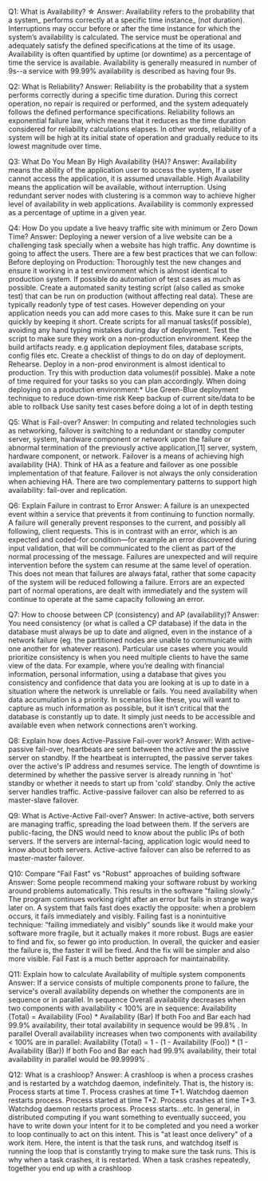 Q1: What is Availability? ☆
Answer:
Availability refers to the probability that a system_ performs correctly at a specific time instance_ (not
duration). Interruptions may occur before or after the time instance for which the system’s availability is
calculated. The service must be operational and adequately satisfy the defined specifications at the time of its
usage.
Availability is often quantified by uptime (or downtime) as a percentage of time the service is available.
Availability is generally measured in number of 9s--a service with 99.99% availability is described as having four
9s.

Q2: What is Reliability?
Answer:
Reliability is the probability that a system performs correctly during a specific time duration. During this correct
operation, no repair is required or performed, and the system adequately follows the defined performance
specifications.
Reliability follows an exponential failure law, which means that it reduces as the time duration considered for
reliability calculations elapses. In other words, reliability of a system will be high at its initial state of operation
and gradually reduce to its lowest magnitude over time.

Q3: What Do You Mean By High Availability (HA)?
Answer:
Availability means the ability of the application user to access the system, If a user cannot access the
application, it is assumed unavailable. High Availability means the application will be available, without
interruption. Using redundant server nodes with clustering is a common way to achieve higher level of
availability in web applications.
Availability is commonly expressed as a percentage of uptime in a given year.

Q4: How Do you update a live heavy traffic site with minimum or Zero Down Time?
Answer:
Deploying a newer version of a live website can be a challenging task specially when a website has high traffic.
Any downtime is going to affect the users. There are a few best practices that we can follow:
Before deploying on Production:
Thoroughly test the new changes and ensure it working in a test environment which is almost identical to
production system.
If possible do automation of test cases as much as possible.
Create a automated sanity testing script (also called as smoke test) that can be run on production (without
affecting real data). These are typically readonly type of test cases. However depending on your application
needs you can add more cases to this. Make sure it can be run quickly by keeping it short.
Create scripts for all manual tasks(if possible), avoiding any hand typing mistakes during day of deployment.
Test the script to make sure they work on a non-production environment.
Keep the build artifacts ready. e.g application deployment files, database scripts, config files etc.
Create a checklist of things to do on day of deployment.
Rehearse. Deploy in a non-prod environment is almost identical to production. Try this with production data
volumes(if possible). Make a note of time required for your tasks so you can plan accordingly.
When doing deploying on a production environment:*
Use Green-Blue deployment technique to reduce down-time risk
Keep backup of current site/data to be able to rollback
Use sanity test cases before doing a lot of in depth testing

Q5: What is Fail-over?
Answer:
In computing and related technologies such as networking, failover is switching to a redundant or standby
computer server, system, hardware component or network upon the failure or abnormal termination of the
previously active application,[1] server, system, hardware component, or network.
Failover is a means of achieving high availability (HA). Think of HA as a feature and failover as one possible
implementation of that feature. Failover is not always the only consideration when achieving HA.
There are two complementary patterns to support high availability: fail-over and replication.

Q6: Explain Failure in contrast to Error
Answer:
A failure is an unexpected event within a service that prevents it from continuing to function normally. A
failure will generally prevent responses to the current, and possibly all following, client requests.
This is in contrast with an error, which is an expected and coded-for condition—for example an error
discovered during input validation, that will be communicated to the client as part of the normal processing
of the message.
Failures are unexpected and will require intervention before the system can resume at the same level of
operation. This does not mean that failures are always fatal, rather that some capacity of the system will be
reduced following a failure. Errors are an expected part of normal operations, are dealt with immediately and the
system will continue to operate at the same capacity following an error.

Q7: How to choose between CP (consistency) and AP (availability)?
Answer:
You need consistency (or what is called a CP database) if the data in the database must always be up to
date and aligned, even in the instance of a network failure (eg. the partitioned nodes are unable to
communicate with one another for whatever reason).
Particular use cases where you would prioritize consistency is when you need multiple clients to have the
same view of the data. For example, where you’re dealing with financial information, personal information,
using a database that gives you consistency and confidence that data you are looking at is up to date in a
situation where the network is unreliable or fails.
You need availability when data accumulation is a priority. In scenarios like these, you will want to capture
as much information as possible, but it isn’t critical that the database is constantly up to date. It simply just
needs to be accessible and available even when network connections aren’t working.

Q8: Explain how does Active-Passive Fail-over work?
Answer:
With active-passive fail-over, heartbeats are sent between the active and the passive server on standby. If the
heartbeat is interrupted, the passive server takes over the active's IP address and resumes service.
The length of downtime is determined by whether the passive server is already running in 'hot' standby or
whether it needs to start up from 'cold' standby. Only the active server handles traffic.
Active-passive failover can also be referred to as master-slave failover.

Q9: What is Active-Active Fail-over?
Answer:
In active-active, both servers are managing traffic, spreading the load between them.
If the servers are public-facing, the DNS would need to know about the public IPs of both servers. If the servers
are internal-facing, application logic would need to know about both servers.
Active-active failover can also be referred to as master-master failover.

Q10: Compare "Fail Fast" vs "Robust" approaches of building software
Answer:
Some people recommend making your software robust by working around problems automatically. This results
in the software “failing slowly.” The program continues working right after an error but fails in strange ways later
on.
A system that fails fast does exactly the opposite: when a problem occurs, it fails immediately and visibly.
Failing fast is a nonintuitive technique: “failing immediately and visibly” sounds like it would make your software
more fragile, but it actually makes it more robust. Bugs are easier to find and fix, so fewer go into production.
In overall, the quicker and easier the failure is, the faster it will be fixed. And the fix will be simpler and also more
visible. Fail Fast is a much better approach for maintainability.

Q11: Explain how to calculate Availability of multiple system components
Answer:
If a service consists of multiple components prone to failure, the service's overall availability depends on whether
the components are in sequence or in parallel.
In sequence
Overall availability decreases when two components with availability < 100% are in sequence:
Availability (Total) = Availability (Foo) * Availability (Bar)
If both Foo and Bar each had 99.9% availability, their total availability in sequence would be 99.8% .
In parallel
Overall availability increases when two components with availability < 100% are in parallel:
Availability (Total) = 1 - (1 - Availability (Foo)) * (1 - Availability (Bar))
If both Foo and Bar each had 99.9% availability, their total availability in parallel would be 99.9999% .

Q12: What is a crashloop?
Answer:
A crashloop is when a process crashes and is restarted by a watchdog daemon, indefinitely.
That is, the history is:
Process starts at time T.
Process crashes at time T+1.
Watchdog daemon restarts process.
Process started at time T+2.
Process crashes at time T+3.
Watchdog daemon restarts process.
Process starts...etc.
In general, in distributed computing if you want something to eventually succeed, you have to write down your
intent for it to be completed and you need a worker to loop continually to act on this intent. This is "at least once
delivery" of a work item.
Here, the intent is that the task runs, and watchdog itself is running the loop that is constantly trying to make
sure the task runs. This is why when a task crashes, it is restarted. When a task crashes repeatedly, together you
end up with a crashloop
